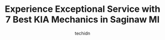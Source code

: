 ---
layout: ampstory
image: https://images.unsplash.com/photo-1586428268816-ca0069c110c5?ixlib=rb-4.0.3&ixid=MnwxMjA3fDB8MHxwaG90by1wYWdlfHx8fGVufDB8fHx8&auto=format&fit=crop&w=640&h=853&q=80
author: techidn
featured: false
description: Experience the excellence of automotive service by visiting the 7 best KIA Mechanic in Saginaw MI, USA. With their expertise, attention to detail, and commitment to customer satisfaction, yo
title: Experience Exceptional Service with 7 Best KIA Mechanics in Saginaw MI
cover:
   title: Experience Exceptional Service with 7 Best KIA Mechanics in Saginaw MI
   subtitle: Rickpate
   background: https://images.unsplash.com/photo-1586428268816-ca0069c110c5?ixlib=rb-4.0.3&ixid=MnwxMjA3fDB8MHxwaG90by1wYWdlfHx8fGVufDB8fHx8&auto=format&fit=crop&w=640&h=853&q=80

pages: 
 - layout: thirds
   top: <h1>#1 Monro Auto Service and Tire Centers</h1>
   bottom: "<p>Ive been going to theses guys for over 10 years now. I keep coming back because they have always been so awesome! From free inspections, knowledgeable recommendations,</p>"
   background: https://www.knot35.com/toplist/wp-content/uploads/2023/06/best-kia-mechanic-1-in-saginaw-mi-1685838633.jpeg
   backgroundblur: true
 - layout: thirds
   top: <h1>#2 McDonald Kia</h1>
   bottom: "<p>5355 State St, Saginaw, MI 48603, United States</p>"
   background: https://www.knot35.com/toplist/wp-content/uploads/2023/06/best-kia-mechanic-2-in-saginaw-mi-1685838633.jpeg
   cta:
      link: https://www.knot35.com/toplist/experience-exceptional-service-with-7-best-kia-mechanics-in-saginaw-mi/
      text: Experience Exceptional Service with 7 Best KIA Mechanics in Saginaw MI
 - layout: thirds
   top: <h1>#3 Firestone Complete Auto Care</h1>
   bottom: "<p>4590 Bay Rd, Saginaw, MI 48604, United States</p>"
   background: https://www.knot35.com/toplist/wp-content/uploads/2023/06/best-kia-mechanic-3-in-saginaw-mi-1685838634.jpeg
   cta:
      link: https://www.knot35.com/toplist/experience-exceptional-service-with-7-best-kia-mechanics-in-saginaw-mi/
      text: Experience Exceptional Service with 7 Best KIA Mechanics in Saginaw MI
 - layout: thirds
   top: <h1>#4 Redmond Automotive</h1>
   bottom: "<p>2991 Bay Rd, Saginaw, MI 48603, United States</p>"
   background: https://images.unsplash.com/photo-1595364397663-fca4f075d796?ixlib=rb-4.0.3&ixid=MnwxMjA3fDB8MHxwaG90by1wYWdlfHx8fGVufDB8fHx8&auto=format&fit=crop&w=640&h=853&q=80
   cta:
      link: https://www.knot35.com/toplist/experience-exceptional-service-with-7-best-kia-mechanics-in-saginaw-mi/
      text: Experience Exceptional Service with 7 Best KIA Mechanics in Saginaw MI
 - layout: thirds
   top: <h1>#5 Best Automotive Repair</h1>
   bottom: "<p>2816 Bay Rd, Saginaw, MI 48603, United States</p>"
   background: https://images.unsplash.com/photo-1613843873231-1447db182f97?ixlib=rb-4.0.3&ixid=MnwxMjA3fDB8MHxwaG90by1wYWdlfHx8fGVufDB8fHx8&auto=format&fit=crop&w=640&h=853&q=80
   cta:
      link: https://www.knot35.com/toplist/experience-exceptional-service-with-7-best-kia-mechanics-in-saginaw-mi/
      text: Experience Exceptional Service with 7 Best KIA Mechanics in Saginaw MI
 - layout: thirds
   top: <h1>#6 Kens General Repair Inc.</h1>
   bottom: "<p>400 W Remington St, Saginaw, MI 48602, United States</p>"
   background: https://images.unsplash.com/photo-1533735380053-eb8d0759b24a?ixlib=rb-4.0.3&ixid=MnwxMjA3fDB8MHxwaG90by1wYWdlfHx8fGVufDB8fHx8&auto=format&fit=crop&w=640&h=853&q=80
   cta:
      link: https://www.knot35.com/toplist/experience-exceptional-service-with-7-best-kia-mechanics-in-saginaw-mi/
      text: Experience Exceptional Service with 7 Best KIA Mechanics in Saginaw MI
 - layout: thirds
   top: <h1>#7 Redmond Automotive</h1>
   bottom: "<p>7613 Gratiot Rd, Saginaw, MI 48609, United States</p>"
   background: https://images.unsplash.com/photo-1527067829737-402993088e6b?ixlib=rb-4.0.3&ixid=MnwxMjA3fDB8MHxwaG90by1wYWdlfHx8fGVufDB8fHx8&auto=format&fit=crop&w=640&h=853&q=80
   cta:
      link: https://www.knot35.com/toplist/experience-exceptional-service-with-7-best-kia-mechanics-in-saginaw-mi/
      text: Experience Exceptional Service with 7 Best KIA Mechanics in Saginaw MI
 - layout: thirds
   middle: Continue reading...
   background: https://images.unsplash.com/photo-1609083590460-7b8cc0ca65f8?ixlib=rb-4.0.3&ixid=MnwxMjA3fDB8MHxwaG90by1wYWdlfHx8fGVufDB8fHx8&auto=format&fit=crop&w=640&h=853&q=80
   cta:
      link: https://www.knot35.com/toplist/experience-exceptional-service-with-7-best-kia-mechanics-in-saginaw-mi/
      text: Experience Exceptional Service with 7 Best KIA Mechanics in Saginaw MI
      
---